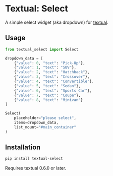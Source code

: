 # Textual: Select

A simple select widget (aka dropdown) for [textual](https://github.com/Textualize/textual).

## Usage

```python
from textual_select import Select

dropdown_data = [
    {"value": 0, "text": "Pick-Up"},
    {"value": 1, "text": "SUV"},
    {"value": 2, "text": "Hatchback"},
    {"value": 3, "text": "Crossover"},
    {"value": 4, "text": "Convertible"},
    {"value": 5, "text": "Sedan"},
    {"value": 6, "text": "Sports Car"},
    {"value": 7, "text": "Coupe"},
    {"value": 8, "text": "Minivan"}
]

Select(
    placeholder="please select",
    items=dropdown_data,
    list_mount="#main_container"
)
```

## Installation

```bash
pip install textual-select
```

Requires textual 0.6.0 or later.
